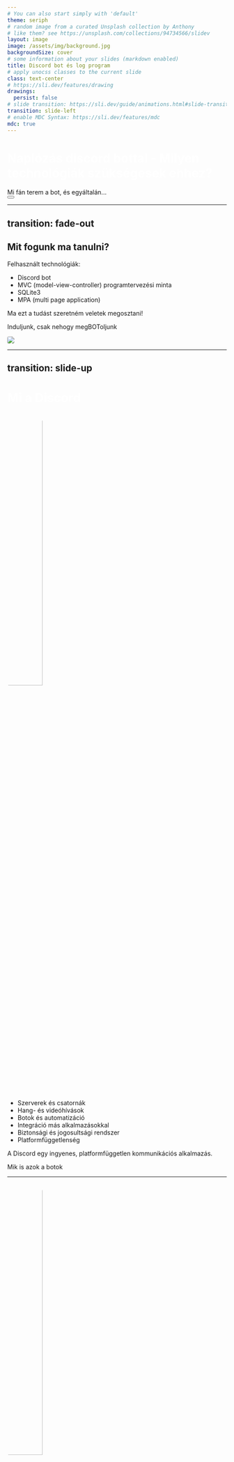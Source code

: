 ```yaml
---
# You can also start simply with 'default'
theme: seriph
# random image from a curated Unsplash collection by Anthony
# like them? see https://unsplash.com/collections/94734566/slidev
layout: image
image: /assets/img/background.jpg
backgroundSize: cover
# some information about your slides (markdown enabled)
title: Discord bot és log program
# apply unocss classes to the current slide
class: text-center
# https://sli.dev/features/drawing
drawings:
  persist: false
# slide transition: https://sli.dev/guide/animations.html#slide-transitions
transition: slide-left
# enable MDC Syntax: https://sli.dev/features/mdc
mdc: true
---
```


<div class="mt-5">
  <h1 style="color: white">Naplózás discord bottal - Milyen technológiák szükségesek ehhez?</h1>
</div>

<div @click="$slidev.nav.next" class="mt-55 py-1" hover:bg="white op-10">
  Mi fán terem a bot, és egyáltalán... <carbon:arrow-right />
</div>

<div class="abs-br m-6 text-xl">
  <button @click="$slidev.nav.openInEditor" title="Open in Editor" class="slidev-icon-btn">
    <carbon:edit />
  </button>
  <a href="https://github.com/szankdav/SVSimulator-chatbot" target="_blank" class="slidev-icon-btn">
    <carbon:logo-github />
  </a>
</div>

---
transition: fade-out
---

## Mit fogunk ma tanulni?

<p v-click>Felhasznált technológiák:</p>

<ul>
  <li v-click>Discord bot</li>
  <li v-click>MVC (model-view-controller) programtervezési minta</li>
  <li v-click>SQLite3</li>
  <li v-click>MPA (multi page application)</li>
</ul>

<p v-click>Ma ezt a tudást szeretném veletek megosztani!</p>

<div class="flex">
<div @click="$slidev.nav.next" class="mt-15 py-1 text-center">
  <p v-click hover:bg="white op-10">Induljunk, csak nehogy megBOToljunk <carbon:arrow-right /></p>
  </div>
  <img v-click src="./assets/img/husky-pun.gif" class="w-60 ml-60" style="border-radius: 20%"></img>
</div>

---
transition: slide-up
---

<div>
  <h1 style="color: white">Mi a Discord</h1>
</div>

<img v-click.hide class="ml-70" src="./assets/img/discord.jpg" alt="discord" width="40%" style="border-radius: 50%">

<ul>
  <li v-click>Szerverek és csatornák</li>
  <li v-click>Hang- és videóhívások</li>
  <li v-click>Botok és automatizáció</li>
  <li v-click>Integráció más alkalmazásokkal</li>
  <li v-click>Biztonsági és jogosultsági rendszer</li>
  <li v-click>Platformfüggetlenség</li>
</ul>

<p v-click>A Discord egy ingyenes, platformfüggetlen kommunikációs alkalmazás.</p>

<div v-click @click="$slidev.nav.next" class="mt-12 py-1 text-center" hover:bg="white op-10">
  Mik is azok a botok <carbon:arrow-right />
</div>

<style>
  .slidev-vclick-hidden {
  display: none;
}
</style>

---

<img v-click.hide src="./assets/img/sven.jpg" class="ml-65 mt-15" alt="discord" width="40%" style="border-radius: 50%"></img>

<h2 v-click>Jellemzőik</h2>

<ul class="mt-5">
  <li v-click>Automatizáció</li>
  <li v-click>Interaktivitás</li>
  <li v-click>Moduláris felépítés</li>
  <li v-click>Könnyen konfigurálható</li>
  <li v-click>Biztonságos hozzáférés</li>
</ul>

<div v-click @click="$slidev.nav.next" class="mt-12 py-1 text-center" hover:bg="white op-10">
  Hogyan képes erre? <carbon:arrow-right />
</div>

<style>
  .slidev-vclick-hidden {
  display: none;
}
</style>

---

<img class="ml-40 mt-15" src="./assets/img/bot.jpg" alt="discord" width="60%">

<div class="flex">
<div v-click @click="$slidev.nav.next" class="ml-65 py-1">
  <p hover:bg="white op-10">Nézzünk meg, hogyan jön létre egy bot <carbon:arrow-right /></p>
</div>
</div>

---

<div>
Egy egyszerű bot létrehozásának lépései Node.js és discord.js használatával:
</div>

<div class="mt-10" v-click>
```ts
import { Client, GatewayIntentBits } from "discord.js";
```
</div>
<div v-click>
```ts
const client = new Client({
  intents: [GatewayIntentBits.Guilds, GatewayIntentBits.GuildMessages],
});
```
</div>
<div v-click>
```ts
client.once("ready", () => {
  console.log(`Bot bejelentkezve: ${client.user?.tag}`);
});
```
</div>
<div v-click>
```ts
client.login("YOUR_DISCORD_BOT_TOKEN");
```
</div>

<div v-click @click="$slidev.nav.next" class="ml-90 mt-15 py-1">
  <p hover:bg="white op-10">Konfiguráljuk <carbon:arrow-right /></p>
</div>

---

<h2>A konfigurálás</h2>

<div class="mt-5" v-click>
Interakcióra történő feliratkozás:
```ts
client.on("interactionCreate", async (interaction) => {
  console.log(interaction);
});
```
</div>

<div class="mt-5" v-click>
Üzenetküldésre történő feliratkozás:
```ts
client.on("messageCreate", async (interaction) => {
  console.log(interaction);
});
```
</div>

<div class="mt-5" v-click>
Írjuk ki ki írta az üzenetet:
```ts
client.on("messageCreate", async (interaction) => {
  console.log(interaction.user.username);
});
```
</div>

<div v-click @click="$slidev.nav.next" class="ml-90 py-1">
  <p hover:bg="white op-10">A naplózás <carbon:arrow-right /></p>
</div>

---

<h2>A naplózó program</h2>

<ul class="mt-5">
  <li v-click>MVC programtervezési minta</li>
  <li v-click>SQLite3</li>
  <li v-click>MPA</li>
</ul>

<p class="mt-5"><span v-click>Bla-bla-bla-chit-chat</span><span v-click><carbon:arrow-right /></span><span v-click>Bot esemény kiváltása</span><span v-click><carbon:arrow-right /></span><span v-click>Üzenet mentése adatbázisba</span><span v-click><carbon:arrow-right /></span><span v-click>Üzenet megjelenítése böngészőben</span></p>

<p v-click>A programtervezési minták (design patterns) olyan újrafelhasználható megoldások, melyek gyakori problémákat oldanak meg. Nem konkrét kódot, implementációt kell érteni alatta, hanem egy útmutatót (paradigmát), mely az adott probléma megoldására kínál egy bejáratott megoldást. Forrás: <a href="https://mernokinformatikus.hu/tervezesi-mintak-a-gyakorlatban/" target="_blank">Tervezési minták</a></p>

<div v-click @click="$slidev.nav.next" class="ml-75 py-1">
  <p hover:bg="white op-10">Az MVC programtervezési minta<carbon:arrow-right /></p>
</div>

---

<h2>Model - View - Controller</h2>

<ul class="mt-5">
  <li v-click>Model (Adatkezelés)</li>
  <li v-click>View (Megjelenítés)</li>
  <li v-click>Controller (Vezérlés, logika)</li>
</ul>

<img v-click class="ml-40 mt-10" src="./assets/img/model-view-controller.jpg" alt="discord" width="60%">

<div v-click @click="$slidev.nav.next" class="ml-95 py-1">
  <p hover:bg="white op-10">Model<carbon:arrow-right /></p>
</div>

---

<h2>Model</h2>

<ul class="mt-5">
  <li v-click>Adatbázis műveletek (CRUD: Create, Read, Update, Delete)</li>
  <li v-click>Adatok érvényesítése, feldolgozása</li>
  <li v-click>A model mint típus definiálása</li>
</ul>

<div v-click>
<p>Példa egy model-re:</p>
```ts
export type AuthorModel = {
    id: number;
    name: string;
    createdAt: string;
};
```
```ts
export const createAuthor = async (db: Database, params: SqlParams): Promise<void> => {
    const sql: string = `INSERT INTO Authors(name, createdAt) VALUES (?, ?)`;
    try {
        await execute(db, sql, params);
    } catch (error) {
        logger.error("Error creating author:", error);
        throw new Error("Error creating author");
    }
};
```
</div>

---

<h2>View</h2>

<ul class="mt-5">
  <li v-click>Felhasználói interfész biztosítása</li>
  <li v-click>Az adatokat vizuálisan megjeleníti, de nem tartalmaz logikát</li>
</ul>

<div v-click>
<p>Példa egy view-ra:</p>

```html
<!DOCTYPE html>
<html lang="en">
<head>
    <title>Users List</title>
</head>
<body>
    <h1>Users</h1>
    <ul>
        <% users.forEach(user => { %>
            <li><%= user.username %> (<%= user.email %>)</li>
        <% }) %>
    </ul>
</body>
</html>
```
</div>

---

<h2>Controller</h2>

<ul class="mt-5">
  <li v-click>Kérések fogadása, feldolgozása és továbbítása a modellek felé</li>
  <li v-click>Adatok lekérése és megjelenítése a View-ban</li>
  <li v-click>Felhasználói interakciók kezelése</li>
</ul>

<div v-click>
<p>Példa egy controller-re:</p>
```ts
import { Request, Response } from "express";
import { User } from "../models/User";
export const getUsers = async (req: Request, res: Response) => {
    try {
        const users = await User.findAll();
        res.render("users", { users });
    } catch (error) {
        console.error("Error fetching users:", error);
        res.status(500).send("Internal Server Error");
    }
};
//index.ts
import { getUsers } from "../controllers/User";
app.get('/', getUsers);
```
</div>

<div v-click @click="$slidev.nav.next" class="text-center py-1">
  <p hover:bg="white op-10">Összegezzük<carbon:arrow-right /></p>
</div>

---

<h2>MVC</h2>

<ol class="mt-5">
  <li v-click>A felhasználó kérést küld (pl. egy gombra kattint)</li>
  <li v-click>A Controller fogadja a kérést, majd kéri az adatokat a Modelből</li>
  <li v-click>A Model lekérdezi az adatbázisból az adatokat és visszaküldi a Controllernek</li>
  <li v-click>A Controller átadja az adatokat a View-nak</li>
  <li v-click>A View megjeleníti az adatokat a felhasználónak</li>
</ol>

<p class="mt-5"><span v-click>User </span><span v-click><carbon:arrow-right /></span><span v-click>Controller </span><span v-click><carbon:arrow-right /></span><span v-click>Model </span><span v-click><carbon:arrow-right /></span><span v-click>Database </span><span v-click><carbon:arrow-right /></span><span v-click>Controller </span><span v-click><carbon:arrow-right /></span><span v-click>View (render)</span></p>

<p v-click>Előnyei</p>
<ul class="mt-5">
  <li v-click>Jobb szervezettség</li>
  <li v-click>Újrafelhasználhatóság</li>
  <li v-click>Tesztelhetőség</li>
  <li v-click>Párhuzamos fejlesztés</li>
</ul>

<div v-click @click="$slidev.nav.next" class="text-center py-1">
  <p hover:bg="white op-10">SQLite3<carbon:arrow-right /></p>
</div>

---

<h2>SQlite3</h2>

<img v-click.hide src="./assets/img/sqlite3.jpg" class="ml-55 mt-15" alt="discord" width="50%"></img>

<ul class="mt-5">
  <li v-click>Szerver nélküli</li>
  <li v-click>Kis méretű és gyors</li>
  <li v-click>Egyszerű telepítés és használat</li>
  <li v-click>Platformfüggetlen</li>
  <li v-click>SQL-kompatibilitás</li>
</ul>

<p v-click>Mikor érdemes használni?</p>
<ul class="mt-5">
  <li v-click>Mobilalkalmazásokban</li>
  <li v-click>Asztali alkalmazásokban</li>
  <li v-click>Kis webes projektekben</li>
  <li v-click>Beágyazott rendszerekben</li>
  <li v-click>Ideiglenes adattárolásra és fejlesztésre</li>
</ul>


<div v-click @click="$slidev.nav.next" class="text-center py-1">
  <p hover:bg="white op-10">Nézzünk példát<carbon:arrow-right /></p>
</div>

<style>
  .slidev-vclick-hidden {
  display: none;
}
</style>

---

<h4>Egy egyszerű SQLite3 adatbázis létrehozása és használata TypeScript-ben</h4>

<div v-click>
```ts
import sqlite3 from 'sqlite3';
// Adatbázis inicializálása
const db = new sqlite3.Database('example.db');
// Tábla létrehozása
db.run(`CREATE TABLE IF NOT EXISTS users (
    id INTEGER PRIMARY KEY AUTOINCREMENT,
    name TEXT,
    email TEXT UNIQUE
)`);
// Adatok beszúrása
db.run(`INSERT INTO users (name, email) VALUES (?, ?)`, ['John Doe', 'john@example.com'], function(err) {
    if (err) {
        return console.error(err.message);
    }
    console.log(`User added with ID: ${this.lastID}`);
});
// Adatok lekérdezése
db.all(`SELECT * FROM users`, [], (err, rows) => {
    if (err) {
        throw err;
    }
    console.log(rows);
});
// Adatbázis bezárása
db.close();
```
</div>

---

<h2>SQlite3</h2>
<img src="./assets/img/sqlite3.jpg" class="ml-55 mt-5" alt="discord" width="50%"></img>

<ol class="mt-5">
  <li v-click>✅Egyszerű</li>
  <li v-click>✅Gyors</li>
  <li v-click>✅Hatékony</li>
</ol>


<div v-click @click="$slidev.nav.next" class="text-center py-1">
  <p hover:bg="white op-10">MPA<carbon:arrow-right /></p>
</div>

---

<h2>Multi Page Application (MPA)</h2>

<img v-click.hide src="./assets/img/mpa.jpg" class="ml-25 mt-10" alt="discord" width="80%"></img>

<ul class="mt-5">
  <li v-click>Minden oldal egy különálló HTML-fájl</li>
  <li v-click>Navigáció teljes oldalfrissítéssel</li>
  <li v-click>Klasszikus szerver-oldali renderelés</li>
  <li v-click>Jobb SEO-támogatás</li>
  <li v-click>Egyszerűbb szerveroldali logika</li>
  <li v-click>Kevesebb ügyféloldali JavaScript</li>
</ul>

<div v-click @click="$slidev.nav.next" class="text-center mt-20 py-1">
  <p hover:bg="white op-10">MPA vs. SPA<carbon:arrow-right /></p>
</div>

<style>
  .slidev-vclick-hidden {
  display: none;
}
</style>

---

<h2>MPA vs. SPA</h2>

<table>
<thead>
<tr>
<th>Tulajdonság</th>
<th>MPA (Multi Page Application)</th>
<th>SPA (Single Page Application)</th>
</tr>
</thead>
<tbody>
<tr>
<td v-click>Betöltés módja</td>
<td v-click>Minden új oldal teljesen betöltődik a szerverről</td>
<td v-click>Egyetlen HTML-fájl betöltődik, és dinamikusan frissül</td>
</tr>
<tr>
<td v-click>Sebesség</td>
<td v-click>Lassabb, mert minden oldalbetöltéskor új kérés történik</td>
<td v-click>Gyorsabb, mivel az oldal nem töltődik újra, csak az adat változik</td>
</tr>
<tr>
<td v-click>SEO támogatás</td>
<td v-click>Erős, mivel minden oldal egyedi URL-lel rendelkezik</td>
<td v-click>Nehezebb optimalizálni, de lehetséges SSR-rel</td>
</tr>
<tr>
<td v-click>Karbantarthatóság</td>
<td v-click>Könnyebb, ha sok oldal van és nincs szükség interaktív felhasználói élményre</td>
<td v-click>Jobb interaktív alkalmazásokhoz</td>
</tr>
<tr>
<td v-click>Technológia</td>
<td v-click>PHP, Laravel, Django, Spring Boot, ASP.NET</td>
<td v-click>React, Vue.js, Angular, Svelte</td>
</tr>

</tbody>
</table>

---

<h2>Mikor érdemes MPA-t használni?</h2>

<ul class="mt-5">
  <li v-click>Tartalomorientált weboldalaknál (pl. blogok, híroldalak)</li>
  <li v-click>Webshopoknál (pl. Amazon, eBay)</li>
  <li v-click>Adminisztrációs rendszereknél (pl. CMS rendszerek, vállalatirányítási rendszerek)</li>
  <li v-click>SEO-központú projektekben, ahol a keresőmotorok által könnyen indexelhető tartalom fontos</li>
</ul>

<p v-click>Hátrányok</p>
<ul class="mt-5">
  <li v-click>Lassabb oldalváltások</li>
  <li v-click>Nagyobb szerverterhelés, mert minden kérésnél újra kell generálni az oldalt.</li>
</ul>

<p v-click>Ha MPA-t (Multi Page Application) fejlesztünk, akkor egy template engine segíthet az oldalak dinamikus generálásában a szerveroldalon.</p>

<div v-click @click="$slidev.nav.next" class="text-center mt-5 py-1">
  <p hover:bg="white op-10">Template engine-ek<carbon:arrow-right /></p>
</div>

---

<h2>Mi az a Template Engine?</h2>

<ul>
  <li v-click>Az üzleti logika és a megjelenítés elválasztása</li>
  <li v-click>Dinamikus tartalom generálása (pl. adatbázisból beolvasott adatok megjelenítése)</li>
  <li v-click>Kód újrahasznosítása (pl. közös fejlécek, láblécek, navigációs sávok)</li>
</ul>

<p v-click>Hogyan működik:</p>
<p v-click>
```html
<h1>Üdv, <%= name %>!</h1>
<ul>
  <% users.forEach(user => { %>
    <li><%= user.name %></li>
  <% }) %>
</ul>
```
</p>
<p v-click>
```ts
app.get('/', (req, res) => {
    res.render('index', { name: "David", users: [{ name: "Anna" }, { name: "Peter" }] });
});
```
</p>

<p v-click>
```html
<h1>Üdv, David!</h1>
<ul>
  <li>Anna</li>
  <li>Peter</li>
</ul>
```
</p>

---

<h2 class="mb-5">Egyszerű MPA példa Express.js használatával</h2>

```ts
import express from 'express';
const app = express();
const port = 3000;

app.set('view engine', 'ejs');
app.use(express.static('public'));

app.get('/', (req, res) => {
    res.render('index', { title: 'Home' });
});

app.get('/about', (req, res) => {
    res.render('about', { title: 'About Us' });
});

app.get('/contact', (req, res) => {
    res.render('contact', { title: 'Contact' });
});

app.listen(port, () => {
    console.log(`Server running at http://localhost:${port}`);
});
```

---

<h2>Template Enginek</h2>

<ul class="mt-5">
  <li v-click>Node.js: EJS, Pug vagy Handlebars ajánlott.</li>
  <li v-click>PHP: Twig (Symfony) vagy Blade (Laravel) a legjobb választás.</li>
  <li v-click>Egyszerű, univerzális sablont: Mustache könnyen portolható más nyelvekre is.</li>
</ul>

<p v-click>Összegzés</p>
<ul class="mt-5">
  <li v-click>A template engine-ek segítenek dinamikusan generálni HTML-t egy sablon és egy adatobjektum alapján.</li>
  <li v-click>Használható szerveroldalon (MPA-khoz) és kliensoldalon (SPA-khoz) egyaránt.</li>
  <li v-click>MPA esetén EJS, Pug, Handlebars, Twig jó választás.</li>
  <li v-click>SPA esetén Vue, React JSX, Angular Templates használható.</li>
</ul>

<div v-click @click="$slidev.nav.next" class="text-center mt-5 py-1">
  <p hover:bg="white op-10">MPA összegzés<carbon:arrow-right /></p>
</div>

---

<h2>MPA összegezve</h2>

<img src="./assets/img/mpabanner.jpg" class="ml-60 mt-10"></img>

---

<h2>Mit tanultunk?</h2>

<ul class="mt-5">
  <li v-click>Discord bot</li>
  <li v-click>MVC (model-view-controller) programtervezési minta</li>
  <li v-click>SQLite3</li>
  <li v-click>MPA (multi page application)</li>
  <li v-click>SPA - SSR</li>
  <li v-click>Template engine</li>
</ul>

<p v-click>https://github.com/szankdav/SVSimulator-chatbot/tree/development</p>

<p v-click>https://discord-chatbot-svs.fly.dev/</p>

<h3 v-click class="text-center mt-20">Köszönöm, hogy velem tanultál!</h3>